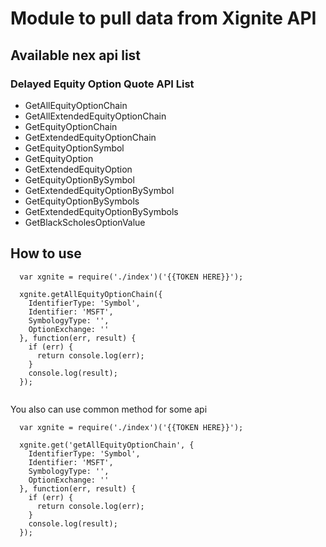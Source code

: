 # Module to pull data from Xignite API

## Available nex api list

### Delayed Equity Option Quote API List

- GetAllEquityOptionChain
- GetAllExtendedEquityOptionChain
- GetEquityOptionChain
- GetExtendedEquityOptionChain
- GetEquityOptionSymbol
- GetEquityOption
- GetExtendedEquityOption
- GetEquityOptionBySymbol
- GetExtendedEquityOptionBySymbol
- GetEquityOptionBySymbols
- GetExtendedEquityOptionBySymbols
- GetBlackScholesOptionValue

## How to use

```
  var xgnite = require('./index')('{{TOKEN HERE}}');
  
  xgnite.getAllEquityOptionChain({
    IdentifierType: 'Symbol',
    Identifier: 'MSFT',
    SymbologyType: '',
    OptionExchange: ''
  }, function(err, result) {
    if (err) {
      return console.log(err);
    }
    console.log(result);
  });
  
```

You also can use common method for some api

```
  var xgnite = require('./index')('{{TOKEN HERE}}');
  
  xgnite.get('getAllEquityOptionChain', {
    IdentifierType: 'Symbol',
    Identifier: 'MSFT',
    SymbologyType: '',
    OptionExchange: ''
  }, function(err, result) {
    if (err) {
      return console.log(err);
    }
    console.log(result);
  });
  
```